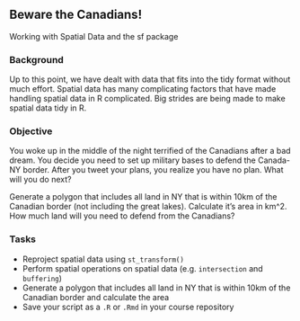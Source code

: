 ## Beware the Canadians!

Working with Spatial Data and the sf package

### Background

Up to this point, we have dealt with data that fits into the tidy format without much effort. Spatial data has many complicating factors that have made handling spatial data in R complicated. Big strides are being made to make spatial data tidy in R.

### Objective

You woke up in the middle of the night terrified of the Canadians after a bad dream. You decide you need to set up military bases to defend the Canada-NY border. After you tweet your plans, you realize you have no plan. What will you do next?

Generate a polygon that includes all land in NY that is within 10km of the Canadian border (not including the great lakes).
Calculate it’s area in km^2. How much land will you need to defend from the Canadians?

### Tasks

- Reproject spatial data using `st_transform()`
- Perform spatial operations on spatial data (e.g. `intersection` and `buffering`)
- Generate a polygon that includes all land in NY that is within 10km of the Canadian border and calculate the area
- Save your script as a `.R` or `.Rmd` in your course repository
